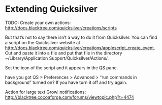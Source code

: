 # Extending Quicksilver

TODO: Create your own actions: http://docs.blacktree.com/quicksilver/creations/scripts

But that’s not to say there isn’t a way to do it from Quicksilver. You can find a script on the Quicksilver website at http://docs.blacktree.com/quicksilver/creations/applescript_create_event. Cut and paste it into a file and put that file in the directory ~/Library/Application Support/Quicksilver/Actions/.

Set the icon of the script and it appears in the QS pane.

have you got QS > Preferences > Advanced > “run commands in background” turned on? If you have turn it off and try again.

Action for large text Growl notifications:
http://blacktree.cocoaforge.com/forums/viewtopic.php?t=4474

